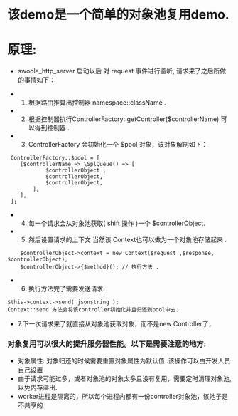 # 该demo是一个简单的对象池复用demo. 

# 原理: 

- swoole_http_server 启动以后 对 request 事件进行监听, 请求来了之后所做的事情如下：

* 1. 根据路由推算出控制器 namespace::className . 
* 2. 根据控制器执行ControllerFactory::getController($controllerName) 可以得到控制器 .
* 3. ControllerFactory 会初始化一个 $pool 对象，该对象解剖如下：
```
 ControllerFactory::$pool = [
    [$controllerName => \SplQueue() => [
            $controllerObject ,
            $controllerObject,
            $controllerObject,
        ],
    ],
 ];
```
* 4. 每一个请求会从对象池获取( shift 操作 )一个 $controllerObject.
* 5. 然后设置请求的上下文 当然该 Context也可以做为一个对象池存储起来 .
```angularjs
    $controllerObject->context = new Context($request ,$response, $controllerObject);
    $controllerObject->{$method}(); // 执行方法 . 
```
* 6. 执行方法完了需要发送请求. 
``` 
$this->context->send( jsonstring );
Context::send 方法会将该controller初始化并且归还到pool中去.
```
* 7.下一次请求来了就直接从对象池获取对象，而不是new Controller了，

### 对象复用可以很大的提升服务器性能。以下是需要注意的地方: 

- 对象属性: 对象归还的时候需要重置对象属性为默认值 .该操作可以由开发人员自己设置
- 由于请求可能过多，或者对象池的对象太多且没有复用，需要定时清理对象池,以免内存溢出. 
- worker进程是隔离的，所以每个进程内都有一份controller对象池，该池子是不共享的.







